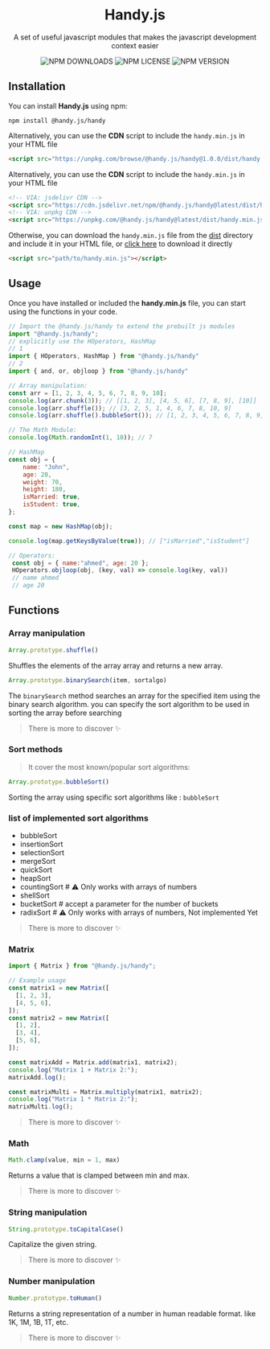 <h1 align="center">Handy.js</h1>

<p align="center">
A set of useful javascript modules that makes the javascript development context easier
</p>

<p align="center">
<img alt="NPM DOWNLOADS" src="https://img.shields.io/npm/dw/@handy.js/handy?color=5319e7&style=flat-square">
<img alt="NPM LICENSE" src="https://img.shields.io/npm/l/@handy.js/handy?color=k&label=license&style=flat-square">
<img alt="NPM VERSION" src="https://img.shields.io/npm/v/@handy.js/handy?color=ff6905&label=npm&style=flat-square">
</p>

## Installation

You can install **Handy.js** using npm:

```shell
npm install @handy.js/handy
```

Alternatively, you can use the **CDN** script to include the `handy.min.js` in your HTML file

```html
<script src="https://unpkg.com/browse/@handy.js/handy@1.0.0/dist/handy.min.cjs"></script>
```

Alternatively, you can use the **CDN** script to include the `handy.min.js` in your HTML file

```html
<!-- VIA: jsdelivr CDN -->
<script src="https://cdn.jsdelivr.net/npm/@handy.js/handy@latest/dist/handy.min.js"></script>
<!-- VIA: unpkg CDN -->
<script src="https://unpkg.com/@handy.js/handy@latest/dist/handy.min.js"></script>
```

Otherwise, you can download the `handy.min.js` file from the [dist](./dist/handy.min.cjs) directory and include it in your HTML file, or [click here](https://cdn.jsdelivr.net/npm/@handy.js/handy@latest/dist/handy.min.cjs) to download it directly

```html
<script src="path/to/handy.min.js"></script>
```

## Usage

Once you have installed or included the **handy.min.js** file, you can start using the functions in your code.

```javascript
// Import the @handy.js/handy to extend the prebuilt js modules
import "@handy.js/handy";
// explicitly use the HOperators, HashMap
// 1
import { HOperators, HashMap } from "@handy.js/handy"
// 2
import { and, or, objloop } from "@handy.js/handy"

// Array manipulation:
const arr = [1, 2, 3, 4, 5, 6, 7, 8, 9, 10];
console.log(arr.chunk(3)); // [[1, 2, 3], [4, 5, 6], [7, 8, 9], [10]]
console.log(arr.shuffle()); // [3, 2, 5, 1, 4, 6, 7, 8, 10, 9]
console.log(arr.shuffle().bubbleSort()); // [1, 2, 3, 4, 5, 6, 7, 8, 9, 10]

// The Math Module:
console.log(Math.randomInt(1, 10)); // 7

// HashMap
const obj = {
    name: "John",
    age: 20,
    weight: 70,
    height: 180,
    isMarried: true,
    isStudent: true,
};

const map = new HashMap(obj);

console.log(map.getKeysByValue(true)); // ["isMarried","isStudent"]

// Operators:
 const obj = { name:"ahmed", age: 20 };
 HOperators.objloop(obj, (key, val) => console.log(key, val))
 // name ahmed
 // age 20
```

## Functions

### Array manipulation

```javascript
Array.prototype.shuffle()
```

Shuffles the elements of the array array and returns a new array.

```javascript
Array.prototype.binarySearch(item, sortalgo)
```

The `binarySearch` method searches an array for the specified item using the binary search algorithm. you can specify the sort algorithm to be used in sorting the array before searching

> There is more to discover ✨

### Sort methods

> It cover the most known/popular sort algorithms:

```javascript
Array.prototype.bubbleSort()
```

Sorting the array using specific sort algorithms like : `bubbleSort`

### list of implemented sort algorithms

- bubbleSort
- insertionSort
- selectionSort
- mergeSort
- quickSort
- heapSort
- countingSort # ⚠ Only works with arrays of numbers
- shellSort
- bucketSort # accept a parameter for the number of buckets
- radixSort # ⚠ Only works with arrays of numbers, Not implemented Yet

> There is more to discover ✨

### Matrix

```javascript
import { Matrix } from "@handy.js/handy";

// Example usage
const matrix1 = new Matrix([
  [1, 2, 3],
  [4, 5, 6],
]);
const matrix2 = new Matrix([
  [1, 2],
  [3, 4],
  [5, 6],
]);

const matrixAdd = Matrix.add(matrix1, matrix2);
console.log("Matrix 1 + Matrix 2:");
matrixAdd.log();

const matrixMulti = Matrix.multiply(matrix1, matrix2);
console.log("Matrix 1 * Matrix 2:");
matrixMulti.log();
```

> There is more to discover ✨

### Math

```javascript
Math.clamp(value, min = 1, max)
```

Returns a value that is clamped between min and max.

> There is more to discover ✨

### String manipulation

```javascript
String.prototype.toCapitalCase()
```

Capitalize the given string.

> There is more to discover ✨

### Number manipulation

```javascript
Number.prototype.toHuman()
```

Returns a string representation of a number in human readable format. like 1K, 1M, 1B, 1T, etc.

> There is more to discover ✨
